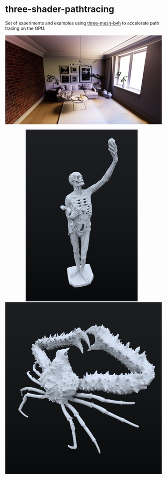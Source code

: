 # three-shader-pathtracing

Set of experiments and examples using [three-mesh-bvh](https://github.com/gkjohnson/three-mesh-bvh) to accelerate path tracing on the GPU.

<img src="./docs/interior-scene-cropped.png" />

<p align="center">
<img src="./docs/statue.jpg" height="550px" />&nbsp;&nbsp;&nbsp;<img src="./docs/crab.jpg" height="550px" />
</p>
